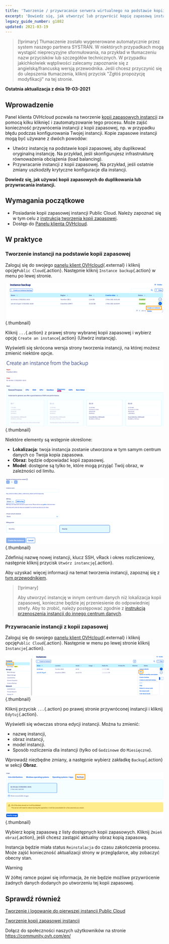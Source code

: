 ```yaml
---
title: 'Tworzenie / przywracanie serwera wirtualnego na podstawie kopii zapasowej'
excerpt: 'Dowiedz się, jak utworzyć lub przywrócić kopię zapasową instancji'
legacy_guide_number: g1882
updated: 2021-03-19
---
```


> [!primary]
> Tłumaczenie zostało wygenerowane automatycznie przez system naszego partnera SYSTRAN. W niektórych przypadkach mogą wystąpić nieprecyzyjne sformułowania, na przykład w tłumaczeniu nazw przycisków lub szczegółów technicznych. W przypadku jakichkolwiek wątpliwości zalecamy zapoznanie się z angielską/francuską wersją przewodnika. Jeśli chcesz przyczynić się do ulepszenia tłumaczenia, kliknij przycisk "Zgłóś propozycję modyfikacji" na tej stronie.
> 

**Ostatnia aktualizacja z dnia 19-03-2021**

## Wprowadzenie

Panel klienta OVHcloud pozwala na tworzenie [kopii zapasowych instancji](/pages/public_cloud/compute/save_an_instance) za pomocą kilku kliknięć i zautomatyzowanie tego procesu.
Może zajść konieczność przywrócenia instancji z kopii zapasowej, np. w przypadku błędu podczas konfigurowania Twojej instancji. Kopie zapasowe instancji mogą być używane z dwóch powodów:

- Utwórz instancję na podstawie kopii zapasowej, aby duplikować oryginalną instancję. Na przykład, jeśli skonfigurujesz infrastrukturę równoważenia obciążenia (load balancing).
- Przywracanie instancji z kopii zapasowej. Na przykład, jeśli ostatnie zmiany uszkodziły krytyczne konfiguracje dla instancji.

**Dowiedz się, jak używać kopii zapasowych do duplikowania lub przywracania instancji.**

## Wymagania początkowe

- Posiadanie kopii zapasowej instancji Public Cloud. Należy zapoznać się w tym celu z [instrukcją tworzenia kopii zapasowej](/pages/public_cloud/compute/save_an_instance).
- Dostęp do [Panelu klienta OVHcloud]( https://www.ovh.com/auth/?action=gotomanager&from=https://www.ovh.pl/&ovhSubsidiary=pl).

## W praktyce

### Tworzenie instancji na podstawie kopii zapasowej

Zaloguj się do swojego [panelu klient  OVHcloud]( https://www.ovh.com/auth/?action=gotomanager&from=https://www.ovh.pl/&ovhSubsidiary=pl){.external} i kliknij opcję`Public Cloud`{.action}. Następnie kliknij `Instance backup`{.action} w menu po lewej stronie.

![public-cloud-instance-backup](images/restorebackup01.png){.thumbnail}

Kliknij `...`{.action} z prawej strony wybranej kopii zapasowej i wybierz opcję `Create an instance`{.action} (Utwórz instancję).

Wyświetli się skrócona wersja strony tworzenia instancji, na której możesz zmienić niektóre opcje.

![public-cloud-instance-backup](images/restorebackup02.png){.thumbnail}

Niektóre elementy są wstępnie określone:

- **Lokalizacja**: twoja instancja zostanie utworzona w tym samym centrum danych co Twoja kopia zapasowa.
- **Obraz**: będzie odpowiadać kopii zapasowej.
- **Model**: dostępne są tylko te, które mogą przyjąć Twój obraz, w zależności od limitu.

![public-cloud-instance-backup](images/restorebackup03.png){.thumbnail}

Zdefiniuj nazwę nowej instancji, klucz SSH, vRack i okres rozliczeniowy, następnie kliknij przycisk `Utwórz instancję`{.action}.

Aby uzyskać więcej informacji na temat tworzenia instancji, zapoznaj się z [tym przewodnikiem](/pages/public_cloud/compute/public-cloud-first-steps#krok-3-tworzenie-instancji/).

> [!primary]
>
> Aby utworzyć instancję w innym centrum danych niż lokalizacja kopii zapasowej, konieczne będzie jej przeniesienie do odpowiedniej strefy. Aby to zrobić, należy postępować zgodnie z [instrukcją przenoszenia instancji do innego centrum danych](/pages/public_cloud/compute/transfer_instance_backup_from_one_datacentre_to_another).
>

### Przywracanie instancji z kopii zapasowej

Zaloguj się do swojego [panelu klient  OVHcloud]( https://www.ovh.com/auth/?action=gotomanager&from=https://www.ovh.pl/&ovhSubsidiary=pl){.external} i kliknij opcję`Public Cloud`{.action}. Następnie w menu po lewej stronie kliknij `Instancje`{.action}.

![public-cloud-instance-backup](images/restorebackup04.png){.thumbnail}

Kliknij przycisk `...`{.action} po prawej stronie przywróconej instancji i kliknij `Edytuj`{.action}.

Wyświetli się wówczas strona edycji instancji. Można tu zmienić:

- nazwę instancji,
- obraz instancji,
- model instancji.
- Sposób rozliczenia dla instancji (tylko od `Godzinowe` do `Miesięczne`).

Wprowadź niezbędne zmiany, a następnie wybierz zakładkę `Backup`{.action} w sekcji **Obraz**.

![public-cloud-instance-backup](images/restorebackup05.png){.thumbnail}

Wybierz kopię zapasową z listy dostępnych kopii zapasowych. Kliknij `Zmień obraz`{.action}, jeśli chcesz zastąpić aktualny obraz kopią zapasową.

Instancja będzie miała status `Reinstalacja` do czasu zakończenia procesu. Może zajść konieczność aktualizacji strony w przeglądarce, aby zobaczyć obecny stan.

> [!warning]
>
> W żółtej ramce pojawi się informacja, że nie będzie możliwe przywrócenie żadnych danych dodanych po utworzeniu tej kopii zapasowej.
>

## Sprawdź również

[Tworzenie i logowanie do pierwszej instancji Public Cloud](/pages/public_cloud/compute/first_steps_with_public_cloud_instance)

[Tworzenie kopii zapasowej instancji](/pages/public_cloud/compute/save_an_instance)

Dołącz do społeczności naszych użytkowników na stronie <https://community.ovh.com/en/>
